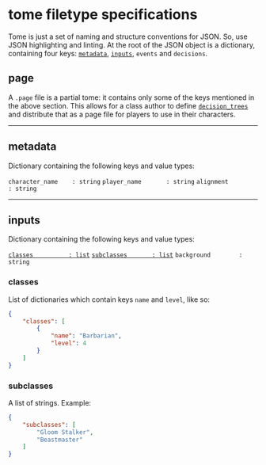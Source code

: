 # tome filetype specifications

Tome is just a set of naming and structure conventions for JSON. So, use JSON
highlighting and linting. At the root of the JSON object is a dictionary,
containing four keys: [``metadata``](#metadata), [``inputs``](#inputs),
``events`` and ``decisions``.

## page

A ``.page`` file is a partial tome: it contains only some of the keys mentioned
in the above section. This allows for a class author to define [``decision_trees``](#decision-trees)
and distribute that as a page file for players to use in their characters.

___

## metadata

Dictionary containing the following keys and value types:

``character_name    : string``
``player_name       : string``
``alignment         : string``

___

## inputs

Dictionary containing the following keys and value types:

[``classes          : list``](#classes)
[``subclasses       : list``](#subclasses)
``background        : string``

### classes

List of dictionaries which contain keys ``name`` and ``level``, like so:

```json
{
    "classes": [
        {
            "name": "Barbarian",
            "level": 4
        }
    ]
}
```

### subclasses

A list of strings. Example:

```json
{
    "subclasses": [
        "Gloom Stalker",
        "Beastmaster"
    ]
}
```
